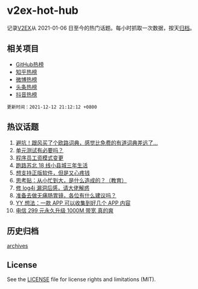 # v2ex-hot-hub

 记录[V2EX](https://www.v2ex.com/)从 2021-01-06 日至今的热门话题。每小时抓取一次数据，按天[归档](archives)。
 
 ## 相关项目

- [GitHub热榜](https://github.com/snaildev/github-hot-hub)
- [知乎热榜](https://github.com/snaildev/zhihu-hot-hub)
- [微博热榜](https://github.com/snaildev/weibo-hot-hub)
- [头条热榜](https://github.com/snaildev/toutiao-hot-hub)
- [抖音热榜](https://github.com/snaildev/douyin-hot-hub)


 `更新时间：2021-12-12 21:12:12 +0800`

## 热议话题

1. [避坑！跟风买了个欧路词典，感觉比免费的有道词典差远了...](https://www.v2ex.com/t/821603)
1. [单元测试有必要吗？](https://www.v2ex.com/t/821608)
1. [程序员工资模式变更](https://www.v2ex.com/t/821610)
1. [跑路苏北 18 线小县城三年生活](https://www.v2ex.com/t/821635)
1. [想支持正版软件，但是又心疼钱](https://www.v2ex.com/t/821653)
1. [思考贴：从小忙到大，是什么造成的？（教育）](https://www.v2ex.com/t/821597)
1. [修 log4j 漏洞后感，请大佬解惑](https://www.v2ex.com/t/821572)
1. [准备去做无痛肠胃镜，各位有什么建议吗？](https://www.v2ex.com/t/821634)
1. [YY 想法：一款 APP 可以收集到好几个 APP 内容](https://www.v2ex.com/t/821632)
1. [电信 299 元永久升级 1000M 带宽 真的爽](https://www.v2ex.com/t/821649)

## 历史归档

[archives](archives)

## License

See the [LICENSE](LICENSE) file for license rights and limitations (MIT).
